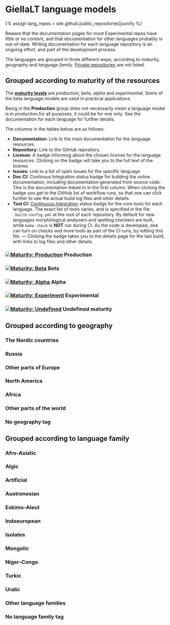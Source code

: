 # GiellaLT language models

{% assign lang_repos = site.github.public_repositories|jsonify %}

Beware that the documentation pages for most Experimental repos have little or no content, and that documentation for other languages probably is out-of-date. Writing documentation for each language repository is an ongoing effort, and part of the development process.

The languages are grouped in three different ways, according to _maturity, geography_ and _language family_. [Private repositories](https://github.com/divvun/private-registry) are not listed.

## Grouped according to maturity of the resources

The **[maturity levels](MaturityClassification.md)** are _production, beta, alpha_ and _experimental_. Some of the beta language models are used in practical applications.

Being in the **Production** group does not necessarily mean a language model is in production for all purposes, it could be for one only. See the documentation for each language for further details.

The columns in the tables below are as follows:

- **Documentation:** Link to the main documentation for the language resources.
- **Repository:** Link to the GitHub repository.
- **License:** A badge informing about the chosen license for the language resources. Clicking on the badge will take you to the full text of the license.
- **Issues:** Link to a list of open issues for the specific language
- **Doc CI:** Continous Integration status badge for building the online documentation, including documentation generated from source code. This is the documentation linked to in the first column. When clicking the badge you get to the GitHub list of workflow runs, so that one can click further to see the actual build log files and other details.
- **Tool CI:** [Continuous Integration](https://en.wikipedia.org/wiki/Continuous_integration) status badge for the core tools for each language. The exact list of tools varies, and is specified in the file `.build-config.yml` at the root of each repository. By default for new languages morphological analysers and spelling checkers are built, while `make check` is **NOT** run during CI. As the code is developed, one can turn on checks and more tools as part of the CI runs, by editing this file. — Clicking the badge takes you to the details page for the last build, with links to log files and other details.

### [![Maturity: Production](https://img.shields.io/badge/Maturity-Production-brightgreen.svg)](MaturityClassification.html) Production

<div id="prod_languges" ></div>

### [![Maturity: Beta](https://img.shields.io/badge/Maturity-Beta-yellow.svg)](MaturityClassification.html) Beta

<div id="beta_languges" ></div>

### [![Maturity: Alpha](https://img.shields.io/badge/Maturity-Alpha-red.svg)](MaturityClassification.html) Alpha

<div id="alpha_languges" ></div>

### [![Maturity: Experiment](https://img.shields.io/badge/Maturity-Experiment-black.svg)](MaturityClassification.html) Experimental

<div id="exper_languges" ></div>

### [![Maturity: Undefined](https://img.shields.io/badge/Maturity-Undefined-lightgrey.svg)](MaturityClassification.html) Undefined maturity

<div id="undef_languges" class="twocolumn" ></div>

## Grouped according to geography

### The Nordic countries

<div id="geo_nordic" class="twocolumn" ></div>

### Russia

<div id="geo_russia" class="twocolumn" ></div>

### Other parts of Europe

<div id="geo_europe" class="twocolumn" ></div>

### North America

<div id="geo_northamerica" class="twocolumn" ></div>

### Africa

<div id="geo_africa" class="twocolumn" ></div>

### Other parts of the world

<div id="geo_other" class="twocolumn" ></div>

### No geography tag

<div id="geo_undef" class="twocolumn" ></div>

## Grouped according to language family

### Afro-Asiatic

<div id="fam_afroasiatic" class="twocolumn" ></div>

### Algic

<div id="fam_algic" class="twocolumn" ></div>

### Artificial

<div id="fam_artific" class="twocolumn" ></div>

### Austronesian

<div id="fam_austro" class="twocolumn" ></div>

### Eskimo-Aleut

<div id="fam_eskimo_aleut" class="twocolumn" ></div>

### Indoeuropean

<div id="fam_indoeuropean" class="twocolumn" ></div>

### Isolates

<div id="fam_isolates" class="twocolumn" ></div>

### Mongolic

<div id="fam_mongolic" class="twocolumn" ></div>

### Niger-Congo

<div id="fam_nigercongo" class="twocolumn" ></div>

### Turkic

<div id="fam_turkic" class="twocolumn" ></div>

### Uralic

<div id="fam_uralic" class="twocolumn" ></div>

### Other language families

<div id="fam_other" class="twocolumn" ></div>

### No language family tag

<div id="fam_undef" class="twocolumn" ></div>

<!-- Scripts to fill the divs above with data: -->

<!-- Scripts for maturity classes: -->
<script src="/assets/js/langtable.js"></script>
<script>
const domProdLangs = document.querySelector('#prod_languges');
domProdLangs.appendChild(addRepoTable({{lang_repos}}, 'lang-', ['maturity-prod']))
</script>

<script>
const domBetaLangs = document.querySelector('#beta_languges');
domBetaLangs.appendChild(addRepoTable({{lang_repos}}, 'lang-', ['maturity-beta']))
</script>

<script>
const domAlphaLangs = document.querySelector('#alpha_languges');
domAlphaLangs.appendChild(addRepoTable({{lang_repos}}, 'lang-', ['maturity-alpha']))
</script>

<script>
const domExperLangs = document.querySelector('#exper_languges');
domExperLangs.appendChild(addRepoTable({{lang_repos}}, 'lang-', ['maturity-exper']))
</script>

<script>
const domUndefLangs = document.querySelector('#undef_languges');
domUndefLangs.appendChild(addNegUnorderedList({{lang_repos}}, 'lang-', ['maturity-exper', 'maturity-beta', 'maturity-alpha', 'maturity-prod']))
</script>

<!-- Scripts for Geographic areas: -->
<script>
const domNordLangs = document.querySelector('#geo_nordic');
domNordLangs.appendChild(addUnorderedList({{lang_repos}}, 'lang-', ['geo-nordic']))
</script>

<script>
const domEuroLangs = document.querySelector('#geo_europe');
domEuroLangs.appendChild(addUnorderedList({{lang_repos}}, 'lang-', ['geo-europe']))
</script>

<script>
const domRussLangs = document.querySelector('#geo_russia');
domRussLangs.appendChild(addUnorderedList({{lang_repos}}, 'lang-', ['geo-russia']))
</script>

<script>
const domNorALangs = document.querySelector('#geo_northamerica');
domNorALangs.appendChild(addUnorderedList({{lang_repos}}, 'lang-', ['geo-northamerica']))
</script>

<script>
const domAfricaLangs = document.querySelector('#geo_africa');
domAfricaLangs.appendChild(addUnorderedList({{lang_repos}}, 'lang-', ['geo-africa']))
</script>

<script>
const domOthrLangs = document.querySelector('#geo_other');
domOthrLangs.appendChild(addNegUnorderedList({{lang_repos}}, 'lang-', ['geo-nordic', 'geo-europe', 'geo-russia', 'geo-northamerica', 'geo-africa']))
</script>

<script>
const domUndefLangs = document.querySelector('#geo_undef');
domUndefLangs.appendChild(addNegUnorderedList({{lang_repos}}, 'lang-', ['geo-]))
</script>

<!-- Scripts for language families: -->
<script>
const domAfroAsiaticLangs = document.querySelector('#fam_afroasiatic');
domAfroAsiaticLangs.appendChild(addUnorderedList({{lang_repos}}, 'lang-', ['langfam-afro-asiatic']))
</script>

<script>
const domAlgicLangs = document.querySelector('#fam_algic');
domAlgicLangs.appendChild(addUnorderedList({{lang_repos}}, 'lang-', ['langfam-algic']))
</script>

<script>
const domArtificialLangs = document.querySelector('#fam_artific');
domArtificialLangs.appendChild(addUnorderedList({{lang_repos}}, 'lang-', ['langfam-artificial']))
</script>

<script>
const domAustorLangs = document.querySelector('#fam_austro');
domAustorLangs.appendChild(addUnorderedList({{lang_repos}}, 'lang-', ['langfam-austronesian']))
</script>

<script>
const domEskAleutLangs = document.querySelector('#fam_eskimo_aleut');
domEskAleutLangs.appendChild(addUnorderedList({{lang_repos}}, 'lang-', ['langfam-eskimo-aleut']))
</script>

<script>
const domIndEurLangs = document.querySelector('#fam_indoeuropean');
domIndEurLangs.appendChild(addUnorderedList({{lang_repos}}, 'lang-', ['langfam-indoeuropean']))
</script>

<script>
const domIsolateLangs = document.querySelector('#fam_isolates');
domIsolateLangs.appendChild(addUnorderedList({{lang_repos}}, 'lang-', ['langfam-isolate']))
</script>

<script>
const domMongolicLangs = document.querySelector('#fam_mongolic');
domMongolicLangs.appendChild(addUnorderedList({{lang_repos}}, 'lang-', ['langfam-mongolic']))
</script>

<script>
const domNigerCongoLangs = document.querySelector('#fam_nigercongo');
domNigerCongoLangs.appendChild(addUnorderedList({{lang_repos}}, 'lang-', ['langfam-niger-congo']))
</script>

<script>
const domTurkicLangs = document.querySelector('#fam_turkic');
domTurkicLangs.appendChild(addUnorderedList({{lang_repos}}, 'lang-', ['langfam-turkic']))
</script>

<script>
const domUralicLangs = document.querySelector('#fam_uralic');
domUralicLangs.appendChild(addUnorderedList({{lang_repos}}, 'lang-', ['langfam-uralic']))
</script>

<script>
const domOthrFamLangs = document.querySelector('#fam_other');
domOthrFamLangs.appendChild(addNegUnorderedList({{lang_repos}}, 'lang-', ['langfam-afro-asiatic', 'langfam-algic', 'langfam-artificial', 'langfam-austronesian', 'langfam-eskimo-aleut', 'langfam-indoeuropean', 'langfam-isolate', 'langfam-mongolic', 'langfam-niger-congo', 'langfam-turkic', 'langfam-uralic']))
</script>

<script>
const domUndefFamLangs = document.querySelector('#fam_undef');
domUndefFamLangs.appendChild(addNegUnorderedList({{lang_repos}}, 'lang-', ['langfam-']))
</script>
